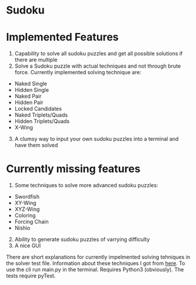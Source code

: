 # Sudoku
# Implemented Features
1. Capability to solve all sudoku puzzles and get all possible solutions if there are multiple
2. Solve a Sudoku puzzle with actual techniques and not through brute force. Currently implemented solving technique are:
  - Naked Single
  - Hidden Single
  - Naked Pair
  - Hidden Pair
  - Locked Candidates
  - Naked Triplets/Quads
  - Hidden Triplets/Quads
  - X-Wing
3. A clumsy way to input your own sudoku puzzles into a terminal and have them solved

# Currently missing features
1. Some techniques to solve more advanced sudoku puzzles:
  - Swordfish
  - XY-Wing
  - XYZ-Wing
  - Coloring
  - Forcing Chain
  - Nishio
2. Ability to generate sudoku puzzles of varrying difficulty
3. A nice GUI

There are short explanations for currently impelmented solving tehniques in the solver test file.
Information about these techniques I got from [here](https://sudoku9x9.com/sudoku_solving_techniques_9x9.html).
To use the cli run main.py in the terminal. Requires Python3 (obviously).
The tests require pyTest.
